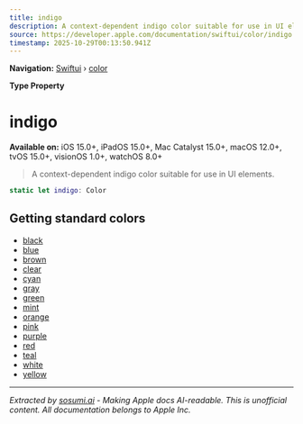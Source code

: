 ```yaml
---
title: indigo
description: A context-dependent indigo color suitable for use in UI elements.
source: https://developer.apple.com/documentation/swiftui/color/indigo
timestamp: 2025-10-29T00:13:50.941Z
---
```


**Navigation:** [Swiftui](/documentation/swiftui) › [color](/documentation/swiftui/color)

**Type Property**

# indigo

**Available on:** iOS 15.0+, iPadOS 15.0+, Mac Catalyst 15.0+, macOS 12.0+, tvOS 15.0+, visionOS 1.0+, watchOS 8.0+

> A context-dependent indigo color suitable for use in UI elements.

```swift
static let indigo: Color
```

## Getting standard colors

- [black](/documentation/swiftui/color/black)
- [blue](/documentation/swiftui/color/blue)
- [brown](/documentation/swiftui/color/brown)
- [clear](/documentation/swiftui/color/clear)
- [cyan](/documentation/swiftui/color/cyan)
- [gray](/documentation/swiftui/color/gray)
- [green](/documentation/swiftui/color/green)
- [mint](/documentation/swiftui/color/mint)
- [orange](/documentation/swiftui/color/orange)
- [pink](/documentation/swiftui/color/pink)
- [purple](/documentation/swiftui/color/purple)
- [red](/documentation/swiftui/color/red)
- [teal](/documentation/swiftui/color/teal)
- [white](/documentation/swiftui/color/white)
- [yellow](/documentation/swiftui/color/yellow)

---

*Extracted by [sosumi.ai](https://sosumi.ai) - Making Apple docs AI-readable.*
*This is unofficial content. All documentation belongs to Apple Inc.*
